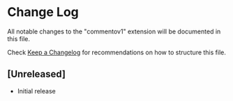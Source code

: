 # Change Log

All notable changes to the "commentov1" extension will be documented in this file.

Check [Keep a Changelog](http://keepachangelog.com/) for recommendations on how to structure this file.

## [Unreleased]

- Initial release